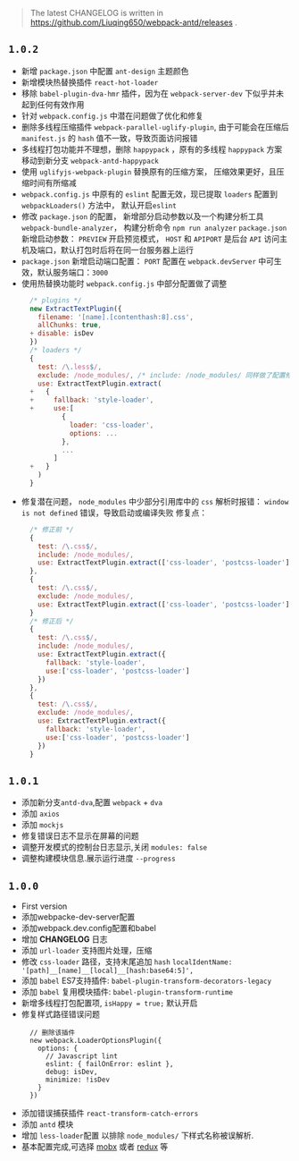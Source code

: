 
> The latest CHANGELOG is written in https://github.com/Liuqing650/webpack-antd/releases .

## `1.0.2`

  - 新增 `package.json` 中配置 `ant-design` 主题颜色
  - 新增模块热替换插件 `react-hot-loader`
  - 移除 `babel-plugin-dva-hmr` 插件，因为在 `webpack-server-dev` 下似乎并未起到任何有效作用
  - 针对 `webpack.config.js` 中潜在问题做了优化和修复
  - 删除多线程压缩插件 `webpack-parallel-uglify-plugin`, 由于可能会在压缩后 `manifest.js` 的 `hash` 值不一致，导致页面访问报错
  - 多线程打包功能并不理想，删除 `happypack` ，原有的多线程 `happypack` 方案移动到新分支 `webpack-antd-happypack`
  - 使用 `uglifyjs-webpack-plugin` 替换原有的压缩方案， 压缩效果更好，且压缩时间有所缩减
  - `webpack.config.js` 中原有的 `eslint` 配置无效，现已提取 `loaders` 配置到 `webpackLoaders()` 方法中， 默认开启`eslint`
  - 修改 `package.json` 的配置， 新增部分启动参数以及一个构建分析工具 `webpack-bundle-analyzer`， 构建分析命令 `npm run analyzer`
    `package.json` 新增启动参数： `PREVIEW` 开启预览模式， `HOST` 和 `APIPORT` 是后台 `API` 访问主机及端口，默认打包时后将在同一台服务器上运行
  - `package.json` 新增启动端口配置： `PORT` 配置在 `webpack.devServer` 中可生效，默认服务端口：`3000`
  - 使用热替换功能时 `webpack.config.js` 中部分配置做了调整
    ```js
      /* plugins */
      new ExtractTextPlugin({
        filename: '[name].[contenthash:8].css',
        allChunks: true,
      + disable: isDev
      })
      /* loaders */
      {
        test: /\.less$/,
        exclude: /node_modules/, /* include: /node_modules/ 同样做了配置修改 */
        use: ExtractTextPlugin.extract(
      +   {
      +     fallback: 'style-loader',
      +     use:[
              {
                loader: 'css-loader',
                options: ...
              },
              ...
            ]
      +   }
        )
      }
    ```
  - 修复潜在问题， `node_modules` 中少部分引用库中的 `css` 解析时报错： `window is not defined` 错误，导致启动或编译失败
    修复点：
      ```js
        /* 修正前 */
        {
          test: /\.css$/,
          include: /node_modules/,
          use: ExtractTextPlugin.extract(['css-loader', 'postcss-loader'])
        },
        {
          test: /\.css$/,
          exclude: /node_modules/,
          use: ExtractTextPlugin.extract(['css-loader', 'postcss-loader'])
        }
        /* 修正后 */
        {
          test: /\.css$/,
          include: /node_modules/,
          use: ExtractTextPlugin.extract({
            fallback: 'style-loader',
            use:['css-loader', 'postcss-loader']
          })
        },
        {
          test: /\.css$/,
          exclude: /node_modules/,
          use: ExtractTextPlugin.extract({
            fallback: 'style-loader',
            use:['css-loader', 'postcss-loader']
          })
        }
      ```

## `1.0.1`

  - 添加新分支`antd-dva`,配置 `webpack` + `dva`
  - 添加 `axios`
  - 添加 `mockjs`
  - 修复错误日志不显示在屏幕的问题
  - 调整开发模式的控制台日志显示,关闭 `modules: false`
  - 调整构建模块信息.展示运行进度 `--progress`

## `1.0.0`

  - First version
  - 添加webpacke-dev-server配置
  - 添加webpack.dev.config配置和babel
  - 增加 **CHANGELOG** 日志
  - 添加 `url-loader` 支持图片处理，压缩
  - 修改 `css-loader` 路径，支持末尾追加 `hash`
    `localIdentName: '[path]__[name]__[local]__[hash:base64:5]',`
  - 添加 `babel` ES7支持插件: `babel-plugin-transform-decorators-legacy`
  - 添加 `babel` 复用模块插件: `babel-plugin-transform-runtime`
  - 新增多线程打包配置项, `isHappy = true;` 默认开启
  - 修复样式路径错误问题
    ```
      // 删除该插件
      new webpack.LoaderOptionsPlugin({
        options: {
          // Javascript lint
          eslint: { failOnError: eslint },
          debug: isDev,
          minimize: !isDev
        }
      })
    ```
  - 添加错误捕获插件 `react-transform-catch-errors`
  - 添加 `antd` 模块
  - 增加 `less-loader`配置
    以排除 `node_modules/` 下样式名称被误解析.
  - 基本配置完成,可选择 [mobx](https://github.com/mobxjs/mobx) 或者 [redux](https://github.com/reduxjs/redux) 等
